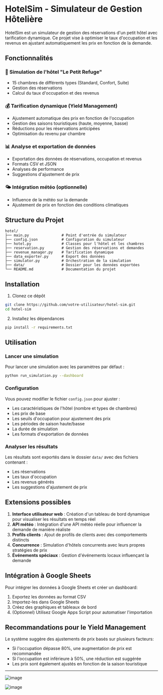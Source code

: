 # HotelSim - Simulateur de Gestion Hôtelière

HotelSim est un simulateur de gestion des réservations d'un petit hôtel avec tarification dynamique. Ce projet vise à optimiser le taux d'occupation et les revenus en ajustant automatiquement les prix en fonction de la demande.

## Fonctionnalités

### 🏨 Simulation de l'hôtel "Le Petit Refuge"
- 15 chambres de différents types (Standard, Confort, Suite)
- Gestion des réservations
- Calcul du taux d'occupation et des revenus

### 💰 Tarification dynamique (Yield Management)
- Ajustement automatique des prix en fonction de l'occupation
- Gestion des saisons touristiques (haute, moyenne, basse)
- Réductions pour les réservations anticipées
- Optimisation du revenu par chambre

### 📊 Analyse et exportation de données
- Exportation des données de réservations, occupation et revenus
- Formats CSV et JSON
- Analyses de performance
- Suggestions d'ajustement de prix

### 🌤️ Intégration météo (optionnelle)
- Influence de la météo sur la demande
- Ajustement de prix en fonction des conditions climatiques

## Structure du Projet

```
hotel/
├── main.py               # Point d'entrée du simulateur
├── config.json           # Configuration du simulateur
├── hotel.py              # Classes pour l'hôtel et les chambres
├── reservation.py        # Gestion des réservations et demandes
├── revenue_manager.py    # Tarification dynamique 
├── data_exporter.py      # Export des données
├── simulator.py          # Orchestration de la simulation
├── data/                 # Dossier pour les données exportées
└── README.md             # Documentation du projet
```

## Installation

1. Clonez ce dépôt
```bash
git clone https://github.com/votre-utilisateur/hotel-sim.git
cd hotel-sim
```

2. Installez les dépendances
```bash
pip install -r requirements.txt
```

## Utilisation

### Lancer une simulation

Pour lancer une simulation avec les paramètres par défaut :

```bash
python run_simulation.py --dashboard
```

### Configuration

Vous pouvez modifier le fichier `config.json` pour ajuster :

- Les caractéristiques de l'hôtel (nombre et types de chambres)
- Les prix de base
- Les seuils d'occupation pour ajustement des prix
- Les périodes de saison haute/basse
- La durée de simulation
- Les formats d'exportation de données

### Analyser les résultats

Les résultats sont exportés dans le dossier `data/` avec des fichiers contenant :
- Les réservations
- Les taux d'occupation
- Les revenus générés
- Les suggestions d'ajustement de prix

## Extensions possibles

1. **Interface utilisateur web** : Création d'un tableau de bord dynamique pour visualiser les résultats en temps réel
2. **API météo** : Intégration d'une API météo réelle pour influencer la demande de manière réaliste
3. **Profils clients** : Ajout de profils de clients avec des comportements distincts
4. **Concurrence** : Simulation d'hôtels concurrents avec leurs propres stratégies de prix
5. **Événements spéciaux** : Gestion d'événements locaux influençant la demande

## Intégration à Google Sheets

Pour intégrer les données à Google Sheets et créer un dashboard:

1. Exportez les données au format CSV
2. Importez-les dans Google Sheets
3. Créez des graphiques et tableaux de bord
4. (Optionnel) Utilisez Google Apps Script pour automatiser l'importation

## Recommandations pour le Yield Management

Le système suggère des ajustements de prix basés sur plusieurs facteurs:

- Si l'occupation dépasse 80%, une augmentation de prix est recommandée
- Si l'occupation est inférieure à 50%, une réduction est suggérée
- Les prix sont également ajustés en fonction de la saison touristique

---
![image](https://github.com/user-attachments/assets/b4fb7de3-f199-4044-99b5-f74cb5de2b90)

![image](https://github.com/user-attachments/assets/669b056b-cdba-4684-bb57-280925e4a9d1)

